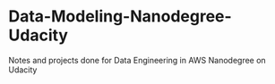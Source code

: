 # Data-Modeling-Nanodegree-Udacity
Notes and projects done for Data Engineering in AWS Nanodegree on Udacity
